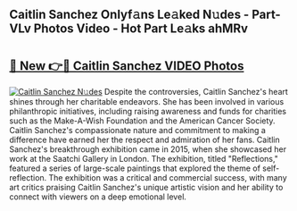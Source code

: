 ## Caitlin Sanchez Onlyf𝚊ns Le𝚊ked N𝚞des - Part-VLv Photos Video - Hot Part Le𝚊ks ahMRv

# <h2><a href="http://ab15225.deff.icu/?id=Caitlin+Sanchez">🔗 New 👉🔴 Caitlin Sanchez VIDEO Photos</a></h2>

[![Caitlin Sanchez N𝚞des](https://i.imgur.com/rIISA9y.gif)](http://ab15225.deff.icu/?id=Caitlin+Sanchez)
Despite the controversies, Caitlin Sanchez's heart shines through her charitable endeavors. She has been involved in various philanthropic initiatives, including raising awareness and funds for charities such as the Make-A-Wish Foundation and the American Cancer Society. Caitlin Sanchez's compassionate nature and commitment to making a difference have earned her the respect and admiration of her fans. Caitlin Sanchez's breakthrough exhibition came in 2015, when she showcased her work at the Saatchi Gallery in London. The exhibition, titled "Reflections," featured a series of large-scale paintings that explored the theme of self-reflection. The exhibition was a critical and commercial success, with many art critics praising Caitlin Sanchez's unique artistic vision and her ability to connect with viewers on a deep emotional level.

